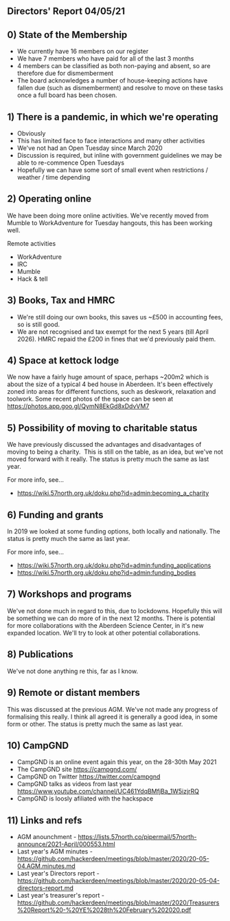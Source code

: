 Directors' Report 04/05/21
----------------



## 0) State of the Membership
* We currently have 16 members on our register
* We have 7 members who have paid for all of the last 3 months
* 4 members can be classified as both non-paying and absent, so are therefore due for dismemberment
* The board acknowledges a number of house-keeping actions have fallen due (such as dismemberment) and resolve to move on these tasks once a full board has been chosen.
 

## 1) There is a pandemic, in which we're operating
* Obviously
* This has limited face to face interactions and many other activities
* We've not had an Open Tuesday since March 2020
* Discussion is required, but inline with government guidelines we may be able to re-commence Open Tuesdays
* Hopefully we can have some sort of small event when restrictions / weather / time depending


## 2) Operating online
We have been doing more online activities. We've recently moved from Mumble to WorkAdventure for Tuesday hangouts, this has been working well.

Remote activities
* WorkAdventure
* IRC
* Mumble
* Hack & tell


## 3) Books, Tax and HMRC
* We're still doing our own books, this saves us ~£500 in accounting fees, so is still good.
* We are not recognised and tax exempt for the next 5 years (till April 2026). HMRC repaid the £200 in fines that we'd previously paid them.


## 4) Space at kettock lodge
We now have a fairly huge amount of space, perhaps ~200m2 which is about the size of a typical 4 bed house in Aberdeen. It's been effectively zoned into areas for different functions, such as deskwork, relaxation and toolwork. Some recent photos of the space can be seen at https://photos.app.goo.gl/QymN8EkGd8xDdvVM7


## 5) Possibility of moving to charitable status
We have previously discussed the advantages and disadvantages of moving to being a charity.  This is still on the table, as an idea, but we've not moved forward with it really. The status is pretty much the same as last year.

For more info, see...
* https://wiki.57north.org.uk/doku.php?id=admin:becoming_a_charity
 
 
## 6) Funding and grants
In 2019 we looked at some funding options, both locally and nationally. The status is pretty much the same as last year.

For more info, see...
* https://wiki.57north.org.uk/doku.php?id=admin:funding_applications
* https://wiki.57north.org.uk/doku.php?id=admin:funding_bodies


## 7) Workshops and programs
We've not done much in regard to this, due to lockdowns. Hopefully this will be something we can do more of in the next 12 months. There is potential for more collaborations with the Aberdeen Science Center, in it's new expanded location.  We'll try to look at other potential collaborations.


## 8) Publications
We've not done anything re this, far as I know.


## 9) Remote or distant members
This was discussed at the previous AGM. We've not made any progress of formalising this really. I think all agreed it is generally a good idea, in some form or other. The status is pretty much the same as last year.


## 10) CampGND
* CampGND is an online event again this year, on the 28-30th May 2021
* The CampGND site https://campgnd.com/
* CampGND on Twitter https://twitter.com/campgnd
* CampGND talks as videos from last year https://www.youtube.com/channel/UC461YdqBMfjBa_1W5izjrRQ
* CampGND is loosly afiliated with the hackspace


## 11) Links and refs
* AGM anounchment - https://lists.57north.co/pipermail/57north-announce/2021-April/000553.html
* Last year's AGM minutes - https://github.com/hackerdeen/meetings/blob/master/2020/20-05-04.AGM.minutes.md
* Last year's Directors report - https://github.com/hackerdeen/meetings/blob/master/2020/20-05-04-directors-report.md
* Last year's treasurer's report - https://github.com/hackerdeen/meetings/blob/master/2020/Treasurers%20Report%20-%20YE%2028th%20February%202020.pdf






